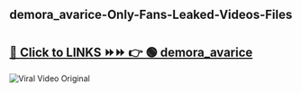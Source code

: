 
 ## demora_avarice-Only-Fans-Leaked-Videos-Files

# <h2><a href="https://mediaupload.pro?demora_avarice">🔗 Click to LINKS ⏩⏩ 👉 🟢 demora_avarice </a></h2>

<a href="https://mediaupload.pro?demora_avarice" rel="nofollow" data-target="animated-image.originalLink"><img src="https://i.ibb.co.com/xMMVF88/686577567.gif" alt="Viral Video Original" style="max-width: 100%; display: inline-block;" data-target="animated-image.originalImage"></a>